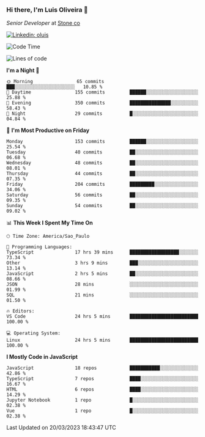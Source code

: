 ### Hi there, I'm Luis Oliveira 👋
*Senior Developer* at [Stone co](https://www.stone.com.br)  

[![Linkedin: oluis](https://img.shields.io/badge/-ooluis-blue?style=flat-square&logo=Linkedin&logoColor=white&link=https://www.linkedin.com/in/ooluis)](https://www.linkedin.com/in/ooluis/)

<!--START_SECTION:waka-->
![Code Time](http://img.shields.io/badge/Code%20Time-2%2C928%20hrs%206%20mins-blue)

![Lines of code](https://img.shields.io/badge/From%20Hello%20World%20I%27ve%20Written-342.1%20thousand%20lines%20of%20code-blue)

**I'm a Night 🦉** 

```text
🌞 Morning                65 commits          ███░░░░░░░░░░░░░░░░░░░░░░   10.85 % 
🌆 Daytime                155 commits         ██████░░░░░░░░░░░░░░░░░░░   25.88 % 
🌃 Evening                350 commits         ███████████████░░░░░░░░░░   58.43 % 
🌙 Night                  29 commits          █░░░░░░░░░░░░░░░░░░░░░░░░   04.84 % 
```
📅 **I'm Most Productive on Friday** 

```text
Monday                   153 commits         ██████░░░░░░░░░░░░░░░░░░░   25.54 % 
Tuesday                  40 commits          ██░░░░░░░░░░░░░░░░░░░░░░░   06.68 % 
Wednesday                48 commits          ██░░░░░░░░░░░░░░░░░░░░░░░   08.01 % 
Thursday                 44 commits          ██░░░░░░░░░░░░░░░░░░░░░░░   07.35 % 
Friday                   204 commits         █████████░░░░░░░░░░░░░░░░   34.06 % 
Saturday                 56 commits          ██░░░░░░░░░░░░░░░░░░░░░░░   09.35 % 
Sunday                   54 commits          ██░░░░░░░░░░░░░░░░░░░░░░░   09.02 % 
```


📊 **This Week I Spent My Time On** 

```text
🕑︎ Time Zone: America/Sao_Paulo

💬 Programming Languages: 
TypeScript               17 hrs 39 mins      ██████████████████░░░░░░░   73.34 % 
Other                    3 hrs 9 mins        ███░░░░░░░░░░░░░░░░░░░░░░   13.14 % 
JavaScript               2 hrs 5 mins        ██░░░░░░░░░░░░░░░░░░░░░░░   08.66 % 
JSON                     28 mins             ░░░░░░░░░░░░░░░░░░░░░░░░░   01.99 % 
SQL                      21 mins             ░░░░░░░░░░░░░░░░░░░░░░░░░   01.50 % 

🔥 Editors: 
VS Code                  24 hrs 5 mins       █████████████████████████   100.00 % 

💻 Operating System: 
Linux                    24 hrs 5 mins       █████████████████████████   100.00 % 
```

**I Mostly Code in JavaScript** 

```text
JavaScript               18 repos            ███████████░░░░░░░░░░░░░░   42.86 % 
TypeScript               7 repos             ████░░░░░░░░░░░░░░░░░░░░░   16.67 % 
HTML                     6 repos             ████░░░░░░░░░░░░░░░░░░░░░   14.29 % 
Jupyter Notebook         1 repo              █░░░░░░░░░░░░░░░░░░░░░░░░   02.38 % 
Vue                      1 repo              █░░░░░░░░░░░░░░░░░░░░░░░░   02.38 % 
```




 Last Updated on 20/03/2023 18:43:47 UTC
<!--END_SECTION:waka-->
